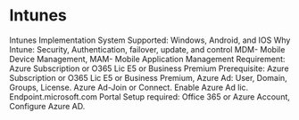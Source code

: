 # Intunes
Intunes Implementation
System Supported: Windows, Android, and IOS
Why Intune: Security, Authentication, failover, update, and control
MDM- Mobile Device Management, MAM- Mobile Application Management
Requirement: Azure Subscription or O365 Lic E5 or Business Premium
Prerequisite: Azure Subscription or O365 Lic E5 or Business Premium, Azure Ad: User, Domain, Groups, License. Azure Ad-Join or Connect. Enable Azure Ad lic. Endpoint.microsoft.com Portal
Setup required: Office 365 or Azure Account, Configure Azure AD.
